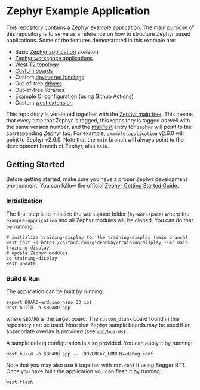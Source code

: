 # Zephyr Example Application

This repository contains a Zephyr example application. The main purpose of this
repository is to serve as a reference on how to structure Zephyr based
applications. Some of the features demonstrated in this example are:

- Basic [Zephyr application][app_dev] skeleton
- [Zephyr workspace applications][workspace_app]
- [West T2 topology][west_t2]
- [Custom boards][board_porting]
- Custom [devicetree bindings][bindings]
- Out-of-tree [drivers][drivers]
- Out-of-tree libraries
- Example CI configuration (using Github Actions)
- Custom [west extension][west_ext]

This repository is versioned together with the [Zephyr main tree][zephyr]. This
means that every time that Zephyr is tagged, this repository is tagged as well
with the same version number, and the [manifest](west.yml) entry for `zephyr`
will point to the corresponding Zephyr tag. For example, `example-application`
v2.6.0 will point to Zephyr v2.6.0. Note that the `main` branch will always
point to the development branch of Zephyr, also `main`.

[app_dev]: https://docs.zephyrproject.org/latest/develop/application/index.html
[workspace_app]: https://docs.zephyrproject.org/latest/develop/application/index.html#zephyr-workspace-app
[west_t2]: https://docs.zephyrproject.org/latest/develop/west/workspaces.html#west-t2
[board_porting]: https://docs.zephyrproject.org/latest/guides/porting/board_porting.html
[bindings]: https://docs.zephyrproject.org/latest/guides/dts/bindings.html
[drivers]: https://docs.zephyrproject.org/latest/reference/drivers/index.html
[zephyr]: https://github.com/zephyrproject-rtos/zephyr
[west_ext]: https://docs.zephyrproject.org/latest/develop/west/extensions.html

## Getting Started

Before getting started, make sure you have a proper Zephyr development
environment. You can follow the official
[Zephyr Getting Started Guide](https://docs.zephyrproject.org/latest/getting_started/index.html).

### Initialization

The first step is to initialize the workspace folder (``my-workspace``) where
the ``example-application`` and all Zephyr modules will be cloned. You can do
that by running:

```shell
# initialize training-display for the training-display (main branch)
west init -m https://github.com/gideonmay/training-display --mr main training-display
# update Zephyr modules
cd training-display
west update
```

### Build & Run

The application can be built by running:

```shell
export BOARD=arduino_nano_33_iot
west build -b $BOARD app
```

where `$BOARD` is the target board. The `custom_plank` board found in this
repository can be used. Note that Zephyr sample boards may be used if an
appropriate overlay is provided (see `app/boards`).

A sample debug configuration is also provided. You can apply it by running:

```shell
west build -b $BOARD app -- -DOVERLAY_CONFIG=debug.conf
```

Note that you may also use it together with `rtt.conf` if using Segger RTT. Once
you have built the application you can flash it by running:

```shell
west flash
```
